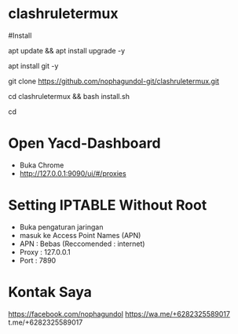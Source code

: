 # clashruletermux

#Install

apt update && apt install upgrade -y

apt install git -y

git clone https://github.com/nophagundol-git/clashruletermux.git

cd clashruletermux && bash install.sh

cd


# Open Yacd-Dashboard
- Buka Chrome
- http://127.0.0.1:9090/ui/#/proxies

# Setting IPTABLE Without Root
- Buka pengaturan jaringan
- masuk ke Access Point Names (APN)
- APN : Bebas (Reccomended : internet)
- Proxy : 127.0.0.1
- Port : 7890

# Kontak Saya

https://facebook.com/nophagundol
https://wa.me/+6282325589017
t.me/+6282325589017
